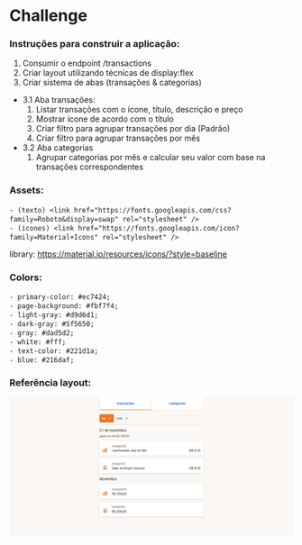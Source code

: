 # Challenge

### Instruções para construir a aplicação:
1. Consumir o endpoint /transactions
2. Criar layout utilizando técnicas de display:flex
3. Criar sistema de abas (transações & categorias)
- 3.1 Aba transações:
    1. Listar transações com o ícone, título, descrição e preço
    2. Mostrar ícone de acordo com o título
    3. Criar filtro para agrupar transações por dia (Padrão)
    4. Criar filtro para agrupar transações por mês
- 3.2 Aba categorias
    1. Agrupar categorias por mês e calcular seu valor com base na transações correspondentes


### Assets:
    - (texto) <link href="https://fonts.googleapis.com/css?family=Roboto&display=swap" rel="stylesheet" />
    - (icones) <link href="https://fonts.googleapis.com/icon?family=Material+Icons" rel="stylesheet" />
    
library: https://material.io/resources/icons/?style=baseline

### Colors:
    - primary-color: #ec7424;
    - page-background: #fbf7f4;
    - light-gray: #d9d6d1;
    - dark-gray: #5f5650;
    - gray: #dad5d2;
    - white: #fff;
    - text-color: #221d1a;
    - blue: #216daf;

### Referência layout:
![Screenshot](layout.png)
